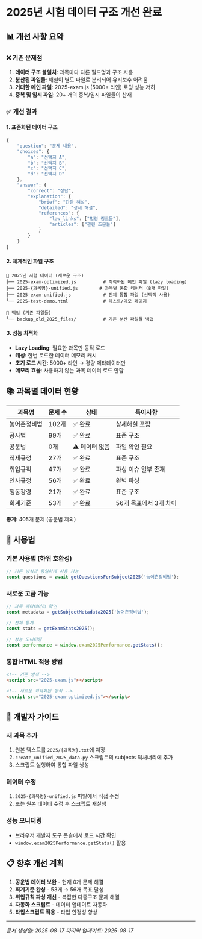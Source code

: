 # 2025년 시험 데이터 구조 개선 완료

## 📊 개선 사항 요약

### ❌ 기존 문제점
1. **데이터 구조 불일치**: 과목마다 다른 필드명과 구조 사용
2. **분산된 파일들**: 해설이 별도 파일로 분리되어 유지보수 어려움  
3. **거대한 메인 파일**: 2025-exam.js (5000+ 라인) 로딩 성능 저하
4. **중복 및 임시 파일**: 20+ 개의 중복/임시 파일들이 산재

### ✅ 개선 결과

#### 1. 표준화된 데이터 구조
```javascript
{
    "question": "문제 내용",
    "choices": {
        "a": "선택지 A",
        "b": "선택지 B", 
        "c": "선택지 C",
        "d": "선택지 D"
    },
    "answer": {
        "correct": "정답",
        "explanation": {
            "brief": "간단 해설",
            "detailed": "상세 해설",
            "references": {
                "law_links": ["법령 링크들"],
                "articles": ["관련 조문들"]
            }
        }
    }
}
```

#### 2. 체계적인 파일 구조
```
📁 2025년 시험 데이터 (새로운 구조)
├── 2025-exam-optimized.js          # 최적화된 메인 파일 (lazy loading)
├── 2025-{과목명}-unified.js        # 과목별 통합 데이터 (8개 파일)
├── 2025-exam-unified.js            # 전체 통합 파일 (선택적 사용)
└── 2025-test-demo.html             # 테스트/데모 페이지

📁 백업 (기존 파일들)
└── backup_old_2025_files/          # 기존 분산 파일들 백업
```

#### 3. 성능 최적화
- **Lazy Loading**: 필요한 과목만 동적 로드
- **캐싱**: 한번 로드한 데이터 메모리 캐시
- **초기 로드 시간**: 5000+ 라인 → 경량 메타데이터만
- **메모리 효율**: 사용하지 않는 과목 데이터 로드 안함

## 📚 과목별 데이터 현황

| 과목명 | 문제 수 | 상태 | 특이사항 |
|--------|---------|------|----------|
| 농어촌정비법 | 102개 | ✅ 완료 | 상세해설 포함 |
| 공사법 | 99개 | ✅ 완료 | 표준 구조 |
| 공운법 | 0개 | ⚠️ 데이터 없음 | 파일 확인 필요 |
| 직제규정 | 27개 | ✅ 완료 | 표준 구조 |
| 취업규칙 | 47개 | ✅ 완료 | 파싱 이슈 일부 존재 |
| 인사규정 | 56개 | ✅ 완료 | 완벽 파싱 |
| 행동강령 | 21개 | ✅ 완료 | 표준 구조 |
| 회계기준 | 53개 | ✅ 완료 | 56개 목표에서 3개 차이 |

**총계**: 405개 문제 (공운법 제외)

## 🚀 사용법

### 기본 사용법 (하위 호환성)
```javascript
// 기존 방식과 동일하게 사용 가능
const questions = await getQuestionsForSubject2025('농어촌정비법');
```

### 새로운 고급 기능
```javascript
// 과목 메타데이터 확인
const metadata = getSubjectMetadata2025('농어촌정비법');

// 전체 통계
const stats = getExamStats2025();

// 성능 모니터링
const performance = window.exam2025Performance.getStats();
```

### 통합 HTML 적용 방법
```html
<!-- 기존 방식 -->
<script src="2025-exam.js"></script>

<!-- 새로운 최적화된 방식 -->
<script src="2025-exam-optimized.js"></script>
```

## 🔧 개발자 가이드

### 새 과목 추가
1. 원본 텍스트를 `2025/{과목명}.txt`에 저장
2. `create_unified_2025_data.py` 스크립트의 subjects 딕셔너리에 추가
3. 스크립트 실행하여 통합 파일 생성

### 데이터 수정
1. `2025-{과목명}-unified.js` 파일에서 직접 수정
2. 또는 원본 데이터 수정 후 스크립트 재실행

### 성능 모니터링
- 브라우저 개발자 도구 콘솔에서 로드 시간 확인
- `window.exam2025Performance.getStats()` 활용

## 📋 향후 개선 계획

1. **공운법 데이터 보완** - 현재 0개 문제 해결
2. **회계기준 완성** - 53개 → 56개 목표 달성  
3. **취업규칙 파싱 개선** - 복잡한 다중구조 문제 해결
4. **자동화 스크립트** - 데이터 업데이트 자동화
5. **타입스크립트 적용** - 타입 안정성 향상

---
*문서 생성일: 2025-08-17*
*마지막 업데이트: 2025-08-17*
